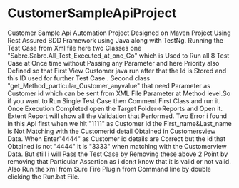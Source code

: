 # CustomerSampleApiProject
Customer Sample Api Automation Project Designed on Maven Project Using Rest Assured BDD Framework using Java along with TestNg.
Running the Test Case from Xml file here two Classes one "Sabre.Sabre.All_Test_Executed_at_one_Go" which is Used to Run all 8 Test Case at Once time without Passing any Parameter and here Priority also Defined so that First View Customer java run after that the Id is Stored and this ID used for further Test Case .
Second class "get_Method_particular_Customer_anyvalue" that need Parameter as Customer id which can be sent from XML File Parameter at Method level.So if you want to Run Single Test Case then Comment First Class and run it.
Once Execution Completed open the Target Folder->Reports and Open it.
Extent Report will show all the Validation that Performed.
Two Error i found in this Api first when we hit "1111" as Customer id the First_name&Last_name is Not Matching with the Customerid detail Obtained in Customersview Data.
When Enter"4444" as Customer id details are Correct but the id that Obtained is not "4444" it is "3333" when matching with the Customerview Data.
But still i will Pass the Test Case by Removing these above 2 Point by removing that Particular Assertion as i don;t know that it is valid or not valid.
Also Run the xml from Sure Fire Plugin from Command line by double clicking the Run.bat File.
